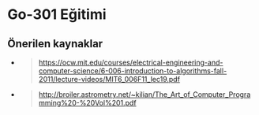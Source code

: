 # Go-301 Eğitimi


## Önerilen kaynaklar

* >https://ocw.mit.edu/courses/electrical-engineering-and-computer-science/6-006-introduction-to-algorithms-fall-2011/lecture-videos/MIT6_006F11_lec19.pdf
* >http://broiler.astrometry.net/~kilian/The_Art_of_Computer_Programming%20-%20Vol%201.pdf